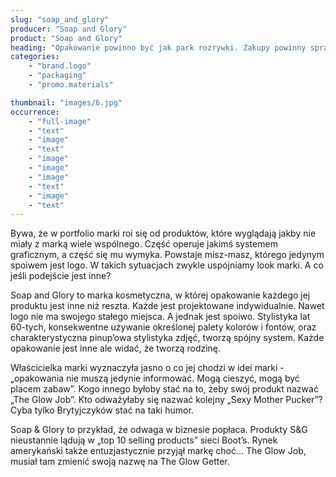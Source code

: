 ```yaml
---
slug: "soap_and_glory"
producer: "Soap and Glory"
product: "Soap and Glory"
heading: "Opakowanie powinno być jak park rozrywki. Zakupy powinny sprawiać przyjemność."
categories:
    - "brand.logo"
    - "packaging"
    - "promo.materials"

thumbnail: "images/6.jpg"
occurrence:
    - "full-image"
    - "text"
    - "image"
    - "text"
    - "image"
    - "image"
    - "image"
    - "text"
    - "image"
    - "text"
---
```

Bywa, że w portfolio marki roi się od produktów, które wyglądają jakby
nie miały z marką wiele wspólnego. Część operuje jakimś systemem
graficznym, a część się mu wymyka. Powstaje misz-masz, którego
jedynym spoiwem jest logo. W takich sytuacjach zwykle uspójniamy
look marki. A co jeśli podejście jest inne?

Soap and Glory to marka kosmetyczna, w której opakowanie każdego
jej produktu jest inne niż reszta. Każde jest projektowane
indywidualnie. Nawet logo nie ma swojego stałego miejsca. A jednak
jest spoiwo. Stylistyka lat 60-tych, konsekwentne używanie określonej
palety kolorów i fontów, oraz charakterystyczna pinup’owa stylistyka
zdjęć, tworzą spójny system. Każde opakowanie jest inne ale widać, że
tworzą rodzinę.

Właścicielka marki wyznaczyła jasno o co jej chodzi w idei marki -
„opakowania nie muszą jedynie informować. Mogą cieszyć, mogą być
placem zabaw”. Kogo innego byłoby stać na to, żeby swój produkt
nazwać „The Glow Job”. Kto odważyłaby się nazwać kolejny „Sexy
Mother Pucker”? Cyba tylko Brytyjczyków stać na taki humor.

Soap & Glory to przykład, że odwaga w biznesie popłaca. Produkty
S&G nieustannie lądują w „top 10 selling products” sieci Boot’s. Rynek
amerykański także entuzjastycznie przyjął markę choć… The Glow Job,
musiał tam zmienić swoją nazwę na The Glow Getter.
  